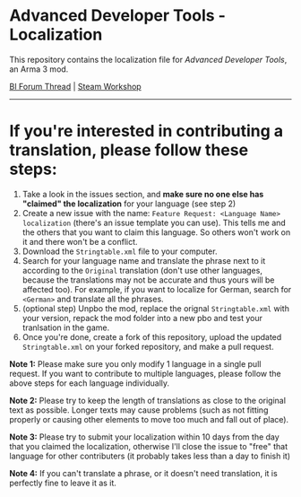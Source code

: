 # Advanced Developer Tools - Localization

This repository contains the localization file for *Advanced Developer Tools*, an Arma 3 mod. 

[BI Forum Thread](https://forums.bohemia.net/forums/topic/232513-advanced-developer-tools/) | [Steam Workshop](https://steamcommunity.com/sharedfiles/filedetails/?id=2369477168)

________
# If you're interested in contributing a translation, please follow these steps:
 1. Take a look in the issues section, and **make sure no one else has "claimed" the localization** for your language (see step 2)
 2. Create a new issue with the name: `Feature Request: <Language Name> localization` (there's an issue template you can use). This tells me and the others that you want to claim this language. So others won't work on it and there won't be a conflict.
 3. Download the `Stringtable.xml` file to your computer.
 4. Search for your language name and translate the phrase next to it according to the `Original` translation (don't use other languages, because the translations may not be accurate and thus yours will be affected too). For example, if you want to localize for German, search for `<German>` and translate all the phrases.
 5. (optional step) Unpbo the mod, replace the orignal `Stringtable.xml` with your version, repack the mod folder into a new pbo and test your tranlsation in the game.
 6. Once you're done, create a fork of this repository, upload the updated `Stringtable.xml` on your forked repository, and make a pull request.

**Note 1:** Please make sure you only modify 1 language in a single pull request. If you want to contribute to multiple languages, please follow the above steps for each language individually.

**Note 2:** Please try to keep the length of translations as close to the original text as possible. Longer texts may cause problems (such as not fitting properly or causing other elements to move too much and fall out of place).

**Note 3:** Please try to submit your localization within 10 days from the day that you claimed the localization, otherwise I'll close the issue to "free" that language for other contributers (it probably takes less than a day to finish it)

**Note 4:** If you can't translate a phrase, or it doesn't need translation, it is perfectly fine to leave it as it.

